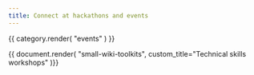 ```yaml
---
title: Connect at hackathons and events
---
```

{{ category.render( "events" ) }}

{{ document.render( "small-wiki-toolkits", custom_title="Technical skills workshops" )}}
